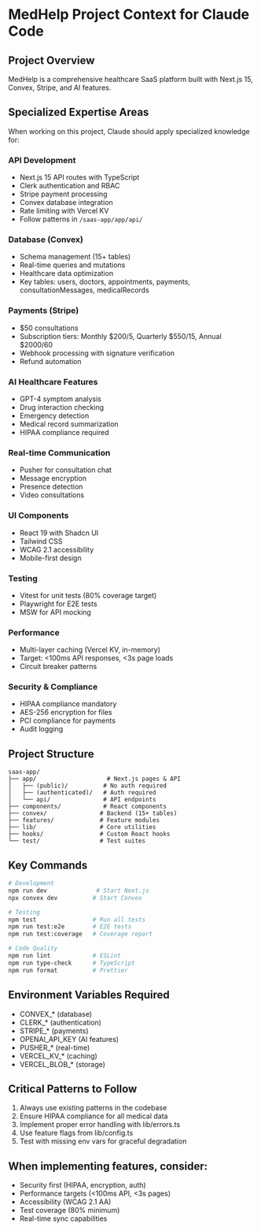 # MedHelp Project Context for Claude Code

## Project Overview
MedHelp is a comprehensive healthcare SaaS platform built with Next.js 15, Convex, Stripe, and AI features.

## Specialized Expertise Areas

When working on this project, Claude should apply specialized knowledge for:

### API Development
- Next.js 15 API routes with TypeScript
- Clerk authentication and RBAC
- Stripe payment processing
- Convex database integration
- Rate limiting with Vercel KV
- Follow patterns in `/saas-app/app/api/`

### Database (Convex)
- Schema management (15+ tables)
- Real-time queries and mutations
- Healthcare data optimization
- Key tables: users, doctors, appointments, payments, consultationMessages, medicalRecords

### Payments (Stripe)
- $50 consultations
- Subscription tiers: Monthly $200/5, Quarterly $550/15, Annual $2000/60
- Webhook processing with signature verification
- Refund automation

### AI Healthcare Features
- GPT-4 symptom analysis
- Drug interaction checking
- Emergency detection
- Medical record summarization
- HIPAA compliance required

### Real-time Communication
- Pusher for consultation chat
- Message encryption
- Presence detection
- Video consultations

### UI Components
- React 19 with Shadcn UI
- Tailwind CSS
- WCAG 2.1 accessibility
- Mobile-first design

### Testing
- Vitest for unit tests (80% coverage target)
- Playwright for E2E tests
- MSW for API mocking

### Performance
- Multi-layer caching (Vercel KV, in-memory)
- Target: <100ms API responses, <3s page loads
- Circuit breaker patterns

### Security & Compliance
- HIPAA compliance mandatory
- AES-256 encryption for files
- PCI compliance for payments
- Audit logging

## Project Structure
```
saas-app/
├── app/                    # Next.js pages & API
│   ├── (public)/          # No auth required
│   ├── (authenticated)/   # Auth required
│   └── api/               # API endpoints
├── components/            # React components
├── convex/               # Backend (15+ tables)
├── features/             # Feature modules
├── lib/                  # Core utilities
├── hooks/                # Custom React hooks
└── test/                 # Test suites
```

## Key Commands
```bash
# Development
npm run dev              # Start Next.js
npx convex dev          # Start Convex

# Testing
npm test                # Run all tests
npm run test:e2e        # E2E tests
npm run test:coverage   # Coverage report

# Code Quality
npm run lint            # ESLint
npm run type-check      # TypeScript
npm run format          # Prettier
```

## Environment Variables Required
- CONVEX_* (database)
- CLERK_* (authentication)
- STRIPE_* (payments)
- OPENAI_API_KEY (AI features)
- PUSHER_* (real-time)
- VERCEL_KV_* (caching)
- VERCEL_BLOB_* (storage)

## Critical Patterns to Follow
1. Always use existing patterns in the codebase
2. Ensure HIPAA compliance for all medical data
3. Implement proper error handling with lib/errors.ts
4. Use feature flags from lib/config.ts
5. Test with missing env vars for graceful degradation

## When implementing features, consider:
- Security first (HIPAA, encryption, auth)
- Performance targets (<100ms API, <3s pages)
- Accessibility (WCAG 2.1 AA)
- Test coverage (80% minimum)
- Real-time sync capabilities